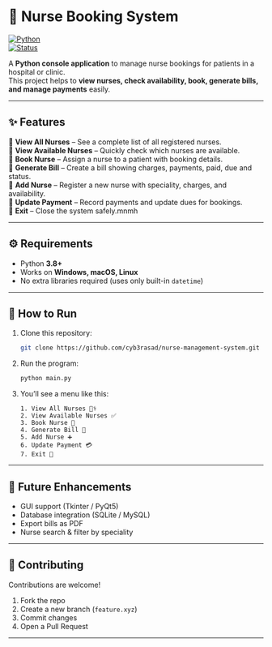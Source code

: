 # 🏥 Nurse Booking System  

[![Python](https://img.shields.io/badge/Python-3.8%2B-blue.svg)](https://www.python.org/)  
[![Status](https://img.shields.io/badge/Project-Active-success.svg)]()  

A **Python console application** to manage nurse bookings for patients in a hospital or clinic.  
This project helps to **view nurses, check availability, book, generate bills, and manage payments** easily.

---

## ✨ Features  

🔹 **View All Nurses** – See a complete list of all registered nurses.  
🔹 **View Available Nurses** – Quickly check which nurses are available.  
🔹 **Book Nurse** – Assign a nurse to a patient with booking details.  
🔹 **Generate Bill** – Create a bill showing charges, payments, paid, due and status.  
🔹 **Add Nurse** – Register a new nurse with speciality, charges, and availability.  
🔹 **Update Payment** – Record payments and update dues for bookings.  
🔹 **Exit** – Close the system safely.mnmh

---

## ⚙️ Requirements  

- Python **3.8+**  
- Works on **Windows, macOS, Linux**  
- No extra libraries required (uses only built-in `datetime`)  

---

## 🚀 How to Run  

1. Clone this repository:  
   ```bash
   git clone https://github.com/cyb3rasad/nurse-management-system.git
   ```

2. Run the program:  
   ```bash
   python main.py
   ```

3. You’ll see a menu like this:  
   ```
   1. View All Nurses 👩‍⚕️
   2. View Available Nurses ✅
   3. Book Nurse 📖
   4. Generate Bill 🧾
   5. Add Nurse ➕
   6. Update Payment 💳
   7. Exit 🚪
   ```

---

## 📌 Future Enhancements  

- GUI support (Tkinter / PyQt5)  
- Database integration (SQLite / MySQL)  
- Export bills as PDF  
- Nurse search & filter by speciality  

---

## 🤝 Contributing  

Contributions are welcome!  
1. Fork the repo  
2. Create a new branch (`feature.xyz`)  
3. Commit changes  
4. Open a Pull Request  

---  
